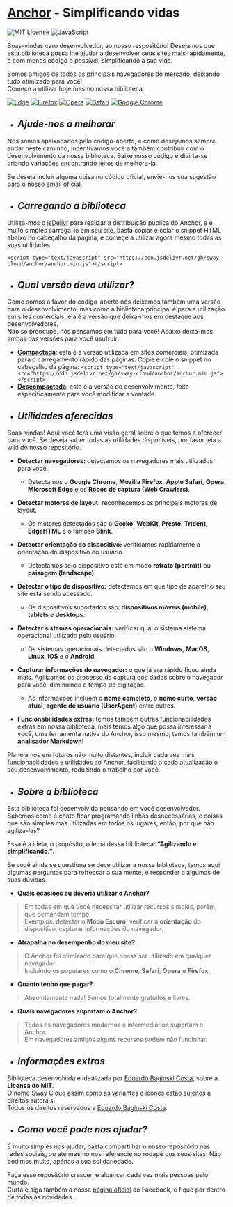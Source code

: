 <!-- INTRODUÇÃO -->

# [Anchor](https://github.com/sway-cloud/anchor) - Simplificando vidas

![MIT License](https://img.shields.io/github/license/Ileriayo/markdown-badges?style=for-the-badge&Color=%23F7DF1E)
![JavaScript](https://img.shields.io/badge/javascript-%23323330.svg?style=for-the-badge&logo=javascript&logoColor=%23F7DF1E)
   
Boas-vindas caro desenvolvedor, ao nosso respositório! Desejamos que esta biblioteca possa lhe ajudar a desenvolver seus
sites mais rapidamente, e com menos código o possível, simplificando a sua vida.
   
Somos amigos de todos os principais navegadores do mercado, deixando tudo otimizado para você!   
Começe a utilizar hoje mesmo nossa biblioteca.   
   
[![Edge](https://img.shields.io/badge/Edge-0078D7?style=for-the-badge&logo=Microsoft-edge&logoColor=white)](https://www.microsoft.com/pt-br/edge)
[![Firefox](https://img.shields.io/badge/Firefox-FF7139?style=for-the-badge&logo=Firefox-Browser&logoColor=white)](https://www.mozilla.org/pt-BR/firefox/new/)
[![Opera](https://img.shields.io/badge/Opera-FF1B2D?style=for-the-badge&logo=Opera&logoColor=white)](https://www.opera.com/pt-br)
[![Safari](https://img.shields.io/badge/Safari-000000?style=for-the-badge&logo=Safari&logoColor=white)](https://www.apple.com/br/safari/)
[![Google Chrome](https://img.shields.io/badge/Google%20Chrome-4285F4?style=for-the-badge&logo=GoogleChrome&logoColor=white)](https://www.google.com/intl/pt-BR/chrome/)

<!-- CONTRIBUIR -->

* ## *Ajude-nos a melhorar*
Nós somos apaixanados pelo código-aberto, e como desejamos sempre andar neste caminho, incentivamos você a também contribuir com o desenvolvimento da nossa biblioteca. Baixe nosso código e divirta-se criando variações encontrando jeitos de melhora-la.   
   
Se deseja incluir alguma coisa no código oficial, envie-nos sua sugestão para o nosso [email oficial](mailto:swaycloud.oficial@gmail.com).

<!-- CARREGAMENTO -->

* ## *Carregando a biblioteca*
Utiliza-mos o [jsDelivr](https://www.jsdelivr.com/) para realizar a distribuição pública do Anchor, e é muito simples carrega-lo em seu site, basta copiar e colar o snippet HTML abaixo no cabeçalho da página, e começe a utilizar agora mesmo todas as suas utilidades.
```
<script type="text/javascript" src="https://cdn.jsdelivr.net/gh/sway-cloud/anchor/anchor.min.js"></script>
```

<!-- VERSÕES -->

* ## *Qual versão devo utilizar?*
Como somos a favor do codigo-aberto nós deixamos também uma versão para o desenvolvimento, mas como a biblioteca principal é para a utilização em sites comerciais, ela é a versão que deixa-mos em destaque aos desenvolvedores.   
Não se preocupe, nós pensamos em tudo para você! Abaixo deixa-mos ambas das versões para você usufruir:

 * **[Compactada](anchor.min.js)**: esta é a versão utilizada em sites comerciais, otimizada para o carregamento rápido das páginas. Copie e cole o snippet no cabeçalho da página: ```<script type="text/javascript" src="https://cdn.jsdelivr.net/gh/sway-cloud/anchor/anchor.min.js"></script>```
 * **[Descompactada](anchor.js)**: esta é a versão de desenvolvimento, feita especificamente para você modificar a vontade.

<!-- UTILIDADES -->

* ## *Utilidades oferecidas*
Boas-vindas! Aqui você terá uma visão geral sobre o que temos a oferecer para você. Se deseja saber todas as utilidades disponíveis, por favor leia a wiki do nosso repositório.
* **Detectar navegadores:** detectamos os navegadores mais utilizados para você.
  * Detectamos o **Google Chrome**, **Mozilla Firefox**, **Apple Safari**, **Opera**, **Microsoft Edge** e os **Robos de captura (Web Crawlers)**.

* **Detectar motores de layout:** reconhecemos os principais motores de layout.
  * Os motores detectados são o **Gecko**, **WebKit**, **Presto**, **Trident**, **EdgeHTML** e o famoso **Blink**.

* **Detectar orientação do dispositivo:** verificamos rapidamente a orientação do dispositivo do usuário.
  * Detectamos se o dispositivo está em modo **retrato (portrait)** ou **paisagem (landscape)**.

* **Detectar o tipo de dispositivo:** detectamos em que tipo de aparelho seu site está sendo acessado.
  * Os dispositivos suportados são: **dispositivos móveis (mobile)**, **tablets** e **desktops**.

* **Detectar sistemas operacionais:** verificar qual o sistema sistema operacional utilizado pelo usuário.
  * Os sistemas operacionais detectados são o **Windows**, **MacOS**, **Linux**, **iOS** e o **Android**.

* **Capturar informações do navegador:** o que já era rápido ficou ainda mais. Agilizamos os processo da captura dos dados sobre o navegador para você, diminuindo o tempo de digitação.
  * As informações incluem o **nome completo**, o **nome curto**, **versão atual**, **agente de usuário (UserAgent)** entre outros.

* **Funcionabilidades extras:** temos também outras funcionabilidades extras em nossa biblioteca, mais temos algo que possa interessar a você, uma ferramenta nativa do Anchor, isso mesmo, temos também um **analisador Markdown**!

Planejamos em futuros não muito distantes, incluir cada vez mais funcionabilidades e utilidades ao Anchor, facilitando a cada atualização o seu desenvolvimento, reduzindo o trabalho por você.

<!-- SOBRE -->

* ## *Sobre a biblioteca*
Esta biblioteca foi desenvolvida pensando em você desenvolvedor. Sabemos como é chato ficar programando linhas desnecessárias, e coisas que são simples mas utilizadas em todos os lugares, então, por que não agiliza-las?   
  
Essa é a idéia, o propósito, o lema dessa biblioteca: **“Agilizando e simplificando.”**.   
   
Se você ainda se questiona se deve utilizar a nossa biblioteca, temos aqui algumas perguntas para refrescar a sua mente, e responder a algumas de suas dúvidas.
   
* **Quais ocasiões eu deveria utilizar o Anchor?**
> Em todas em que você necessitar utilizar recursos simples, porém, que demandam tempo.   
> Exemplos: detectar o **Modo Escuro**, verificar a **orientação** do dispositivo, capturar informações do navegador.

* **Atrapalha no desempenho do meu site?**
> O Anchor foi otimizado para que possa ser utilizado em qualquer navegador.   
> Incluindo os populares como o **Chrome**, **Safari**, **Opera** e **Firefox**.

* **Quanto tenho que pagar?**
> Absolutamente nada! Somos totalmente gratuitos e livres.

* **Quais navegadores suportam o Anchor?**
> Todos os navegadores modernos e intermediários suportam o Anchor.   
> Em navegadores antigos alguns recursos podem não funcionar.

<!-- INFORMAÇÕES -->

* ## *Informações extras*
Biblioteca desenvolvida e idealizada por [Eduardo Baginski Costa](https://github.com/EduardoBaginskiCosta), sobre a **Licensa do MIT**.   
O nome Sway Cloud assim como as variantes e ícones estão sujeitos a direitos autorais.   
Todos os direitos reservados a [Eduardo Baginski Costa](https://github.com/EduardoBaginskiCosta).

<!-- AJUDA -->

* ## *Como você pode nos ajudar?*
É muito simples nos ajudar, basta compartilhar o nosso repositório nas redes sociais, ou até mesmo nos referencie no rodapé dos seus sites. Não pedimos muito, apénas a sua solidariedade.   
   
Faça esse repositório crescer, e alcançar cada vez mais pessoas pelo mundo.   
Curta e siga também a nossa [página oficial](https://www.facebook.com/sway.cloud.oficial/) do Facebook, e fique por dentro de todas as novidades.
